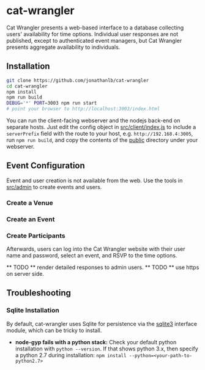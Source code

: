 # cat-wrangler
Cat Wrangler presents a web-based interface to a database collecting
users' availability for time options.
Individual user responses are not published, except to authenticated event
managers, but Cat Wrangler presents aggregate availability to individuals.

## Installation
```sh
git clone https://github.com/jonathanlb/cat-wrangler
cd cat-wrangler
npm install
npm run build
DEBUG='*' PORT=3003 npm run start
# point your browser to http://localhost:3003/index.html
```

You can run the client-facing webserver and the nodejs back-end on separate
hosts.
Just edit the config object in [src/client/index.js](src/client/index.js) to
include a `serverPrefix` field with the route to your host,
e.g. `http://192.168.4:3005`, run `npm run build`, and copy the contents of
the [public](public) directory under your webserver.

## Event Configuration
Event and user creation is not available from the web.
Use the tools in [src/admin](src/admin) to create events and users.

### Create a Venue

### Create an Event

### Create Participants

Afterwards, users can log into the Cat Wrangler website with their user name
and password, select an event, and RSVP to the time options.

** TODO ** render detailed responses to admin users.
** TODO ** use https on server side.

## Troubleshooting

### Sqlite Installation
By default, cat-wrangler uses Sqlite for persistence via the [sqlite3](https://www.npmjs.com/package/sqlite3) interface module, which can be tricky to install.

- **node-gyp fails with a python stack:** Check your default python installation with `python --version`.  If that shows python 3.x, then specify a python 2.7 during installation: `npm install --python=<your-path-to-python2.7>`
